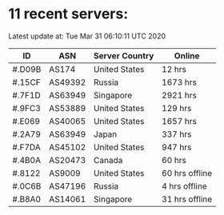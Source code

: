 # 11 recent servers:

Latest update at: Tue Mar 31 06:10:11 UTC 2020

| ID | ASN | Server Country | Online |
| -- | --- | -------------- | ------ |
| #.D09B | AS174 | United States | 12 hrs |
| #.15CF | AS49392 | Russia | 1673 hrs |
| #.7F1D | AS63949 | Singapore | 2921 hrs |
| #.9FC3 | AS53889 | United States | 129 hrs |
| #.E069 | AS40065 | United States | 1657 hrs |
| #.2A79 | AS63949 | Japan | 337 hrs |
| #.F7DA | AS45102 | United States | 947 hrs |
| #.4B0A | AS20473 | Canada | 60 hrs |
| #.8122 | AS9009 | United States | 60 hrs offline |
| #.0C6B | AS47196 | Russia | 4 hrs offline |
| #.B8A0 | AS14061 | Singapore | 31 hrs offline |

